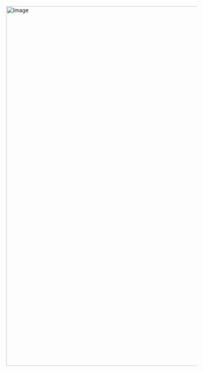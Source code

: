 <img width="953" alt="Image" src="https://github.com/user-attachments/assets/83c6d422-4b4d-4e12-8b71-f23ee724de81" />
